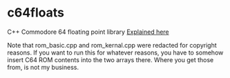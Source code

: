 # c64floats
C++ Commodore 64 floating point library
[Explained here](https://kdrnic.github.io/index_c64floats.html)

Note that rom_basic.cpp and rom_kernal.cpp were redacted for copyright reasons.
If you want to run this for whatever reasons, you have to somehow insert C64 ROM contents into the two arrays there. Where you get those from, is not my business.

